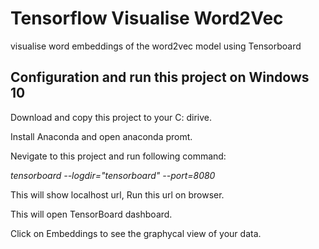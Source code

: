 # Tensorflow Visualise Word2Vec
visualise word embeddings of the word2vec model using Tensorboard

## Configuration and run this project on Windows 10

Download and copy this project to your C: dirive.

Install Anaconda and open anaconda promt.

Nevigate to this project and run following command:

*tensorboard --logdir="tensorboard" --port=8080*

This will show localhost url, Run this url on browser.

This will open TensorBoard dashboard.

Click on Embeddings to see the graphycal view of your data.
